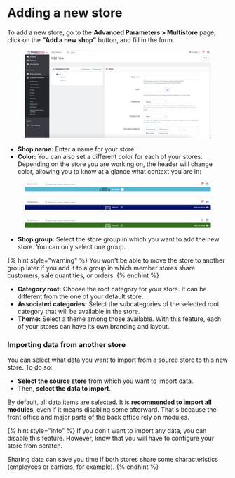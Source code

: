 # Adding a new store

To add a new store, go to the **Advanced Parameters > Multistore** page, click on the **"Add a new shop"** button, and fill in the form.

<figure><img src="../../../.gitbook/assets/image (94).png" alt=""><figcaption></figcaption></figure>

* **Shop name:** Enter a name for your store.
* **Color:** You can also set a different color for each of your stores. Depending on the store you are working on, the header will change color, allowing you to know at a glance what context you are in:

<figure><img src="../../../.gitbook/assets/image (10).png" alt=""><figcaption></figcaption></figure>

<figure><img src="../../../.gitbook/assets/image (14).png" alt=""><figcaption></figcaption></figure>

<figure><img src="../../../.gitbook/assets/image (12) (2).png" alt=""><figcaption></figcaption></figure>

* **Shop group:** Select the store group in which you want to add the new store. You can only select one group.&#x20;

{% hint style="warning" %}
You won't be able to move the store to another group later if you add it to a group in which member stores share customers, sale quantities, or orders.
{% endhint %}

* **Category root:** Choose the root category for your store. It can be different from the one of your default store.
* **Associated categories:** Select the subcategories of the selected root category that will be available in the store.
* **Theme:** Select a theme among those available. With this feature, each of your stores can have its own branding and layout.

### Importing data from another store

You can select what data you want to import from a source store to this new store. To do so:

* **Select the source store** from which you want to import data.&#x20;
* Then, **select the data to import**.&#x20;

By default, all data items are selected. It is **recommended to import all modules**_,_ even if it means disabling some afterward. That's because the front office and major parts of the back office rely on modules.

{% hint style="info" %}
If you don't want to import any data, you can disable this feature. However, know that you will have to configure your store from scratch.&#x20;

Sharing data can save you time if both stores share some characteristics (employees or carriers, for example).&#x20;
{% endhint %}

